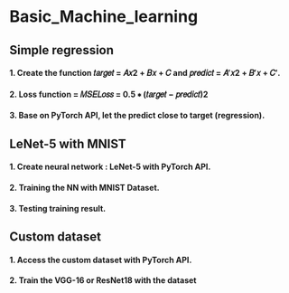 # Basic_Machine_learning

## Simple regression

#### 1. Create the function 𝑡𝑎𝑟𝑔𝑒𝑡 = 𝐴𝑥2 + 𝐵𝑥 + 𝐶 and 𝑝𝑟𝑒𝑑𝑖𝑐𝑡 = 𝐴′𝑥2 + 𝐵′𝑥 + 𝐶′.
#### 2. Loss function = 𝑀𝑆𝐸𝐿𝑜𝑠𝑠 = 0.5 ∗ (𝑡𝑎𝑟𝑔𝑒𝑡 − 𝑝𝑟𝑒𝑑𝑖𝑐𝑡)2
#### 3. Base on PyTorch API, let the predict close to target (regression).

## LeNet-5 with MNIST
#### 1. Create neural network : LeNet-5 with PyTorch API.
#### 2. Training the NN with MNIST Dataset.
#### 3. Testing training result.

## Custom dataset
#### 1. Access the custom dataset with PyTorch API.
#### 2. Train the VGG-16 or ResNet18 with the dataset
